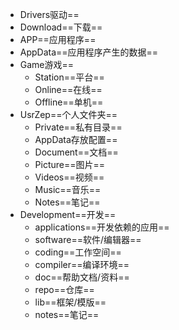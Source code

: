- Drivers驱动==
- Download==下载== 
- APP==应用程序== 
- AppData==应用程序产生的数据==
- Game游戏== 
  - Station==平台== 
  - Online==在线==
  - Offline==单机== 
- UsrZep==个人文件夹==
  - Private==私有目录==
  - AppData存放配置== 
  - Document==文档==
  - Picture==图片== 
  - Videos==视频== 
  - Music==音乐== 
  - Notes==笔记==
- Development==开发==
  - applications==开发依赖的应用==
  - software==软件/编辑器==
  - coding==工作空间==
  - compiler==编译环境==
  - doc==帮助文档/资料==
  - repo==仓库==
  - lib==框架/模版==
  - notes==笔记==

